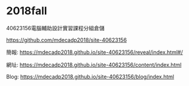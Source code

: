# 2018fall
40623156電腦輔助設計實習課程分組倉儲

https://github.com/mdecadp2018/site-40623156

簡報: https://mdecadp2018.github.io/site-40623156/reveal/index.html#/

網址: https://mdecadp2018.github.io/site-40623156/content/index.html

Blog: https://mdecadp2018.github.io/site-40623156/blog/index.html
